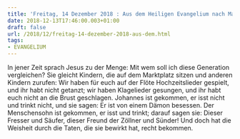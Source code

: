 ```yaml
---
title: 'Freitag, 14 Dezember 2018 : Aus dem Heiligen Evangelium nach Matthäus - Mt 11,16-19.'
date: 2018-12-13T17:46:00.003+01:00
draft: false
url: /2018/12/freitag-14-dezember-2018-aus-dem.html
tags: 
- EVANGELIUM
---
```


In jener Zeit sprach Jesus zu der Menge: Mit wem soll ich diese Generation vergleichen? Sie gleicht Kindern, die auf dem Marktplatz sitzen und anderen Kindern zurufen: Wir haben für euch auf der Flöte Hochzeitslieder gespielt, und ihr habt nicht getanzt; wir haben Klagelieder gesungen, und ihr habt euch nicht an die Brust geschlagen. Johannes ist gekommen, er isst nicht und trinkt nicht, und sie sagen: Er ist von einem Dämon besessen. Der Menschensohn ist gekommen, er isst und trinkt; darauf sagen sie: Dieser Fresser und Säufer, dieser Freund der Zöllner und Sünder! Und doch hat die Weisheit durch die Taten, die sie bewirkt hat, recht bekommen.